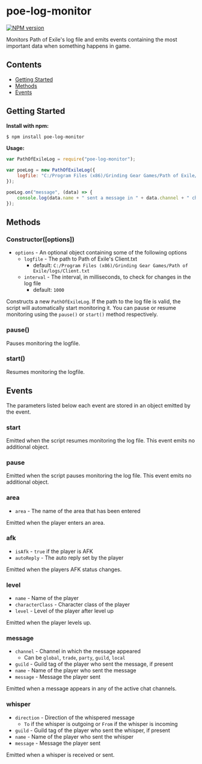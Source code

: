 # poe-log-monitor
[![NPM version](https://img.shields.io/npm/v/poe-log-monitor.svg)](https://www.npmjs.com/package/poe-log-monitor)

Monitors Path of Exile's log file and emits events containing the most important data when something happens in game.

## Contents

- [Getting Started](#getting-started)
- [Methods](#methods)
- [Events](#events)

## Getting Started
**Install with npm:**
```bash
$ npm install poe-log-monitor
```

**Usage:**
```javascript
var PathOfExileLog = require("poe-log-monitor");

var poeLog = new PathOfExileLog({
    logfile: "C:/Program Files (x86)/Grinding Gear Games/Path of Exile/logs/Client.txt"
});

poeLog.on("message", (data) => {
    console.log(data.name + " sent a message in " + data.channel + " chat: " + data.message);
});
```

## Methods

### Constructor([options])
- `options` - An optional object containing some of the following options
    - `logfile` - The path to Path of Exile's Client.txt
    	- default: `C:/Program Files (x86)/Grinding Gear Games/Path of Exile/logs/Client.txt`
    - `interval` - The interval, in milliseconds, to check for changes in the log file
    	- default: `1000`

Constructs a new `PathOfExileLog`. If the path to the log file is valid, the script will automatically start monitoring it. You can pause or resume monitoring using the `pause()` or `start()` method respectively.

### pause()
Pauses monitoring the logfile.

### start()
Resumes monitoring the logfile.

## Events

The parameters listed below each event are stored in an object emitted by the event.

### start

Emitted when the script resumes monitoring the log file. This event emits no additional object.

### pause

Emitted when the script pauses monitoring the log file. This event emits no additional object.

### area
- `area` - The name of the area that has been entered

Emitted when the player enters an area.

### afk
- `isAfk` - `true` if the player is AFK
- `autoReply` - The auto reply set by the player

Emitted when the players AFK status changes.

### level
- `name` - Name of the player
- `characterClass` - Character class of the player
- `level` - Level of the player after level up

Emitted when the player levels up.

### message
- `channel` - Channel in which the message appeared
    - Can be `global`, `trade`, `party`, `guild`, `local`
- `guild` - Guild tag of the player who sent the message, if present
- `name` - Name of the player who sent the message
- `message` - Message the player sent

Emitted when a message appears in any of the active chat channels.

### whisper
- `direction` - Direction of the whispered message
	- `To` if the whisper is outgoing or `From` if the whisper is incoming
- `guild` - Guild tag of the player who sent the whisper, if present
- `name` - Name of the player who sent the whisper
- `message` - Message the player sent

Emitted when a whisper is received or sent.